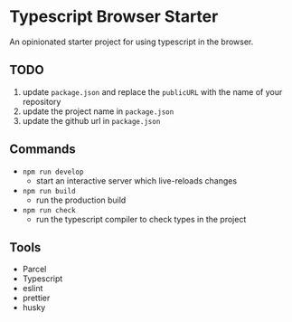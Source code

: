 # Typescript Browser Starter

An opinionated starter project for using typescript in the browser.

## TODO

1. update `package.json` and replace the `publicURL` with the name of
   your repository
2. update the project name in `package.json`
3. update the github url in `package.json`

## Commands

- `npm run develop`
  - start an interactive server which live-reloads changes
- `npm run build`
  - run the production build
- `npm run check`
  - run the typescript compiler to check types in the project

## Tools

- Parcel
- Typescript
- eslint
- prettier
- husky

